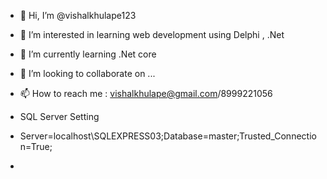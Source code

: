 - 👋 Hi, I’m @vishalkhulape123
- 👀 I’m interested in learning web development using Delphi , .Net
- 🌱 I’m currently learning .Net core
- 💞️ I’m looking to collaborate on ...
- 📫 How to reach me : vishalkhulape@gmail.com/8999221056

- SQL Server Setting
- Server=localhost\SQLEXPRESS03;Database=master;Trusted_Connection=True;
- 

<!---
vishalkhulape123/vishalkhulape123 is a ✨ special ✨ repository because its `README.md` (this file) appears on your GitHub profile.
You can click the Preview link to take a look at your changes.
--->
